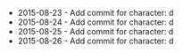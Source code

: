 - 2015-08-23 - Add commit for character: d
- 2015-08-24 - Add commit for character: d
- 2015-08-25 - Add commit for character: d
- 2015-08-26 - Add commit for character: d
